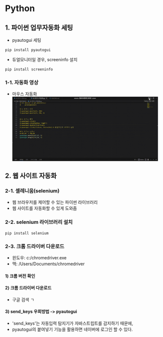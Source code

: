 # Python

## 1. 파이썬 업무자동화 세팅
- pyautogui 세팅
```
pip install pyautogui
```

- 듀얼모니터일 경우, screeninfo 설치
```
pip install screeninfo
```

### 1-1. 자동화 영상
- 마우스 자동화
![마우스 자동화](./image/마우스%20자동화.gif)

## 2. 웹 사이트 자동화

### 2-1. 셀레니움(selenium)
- 웹 브라우저를 제어할 수 있는 파이썬 라이브러리
- 웹 사이트를 자동화할 수 있게 도와줌

### 2-2. selenium 라이브러리 설치
```
pip install selenium
```

### 2-3. 크롬 드라이버 다운로드
- 윈도우: c:/chromedriver.exe
- 맥: /Users/Documents/chromedriver

#### 1) 크롬 버전 확인
#### 2) 크롬 드라이버 다운로드
- 구글 검색 ㄱ

#### 3) send_keys 우회방법 -> pyautogui
- 'send_keys'는 자동입력 탐지기가 자바스트립트를 감지하기 때문에,
- pyautogui의 붙여넣기 기능을 활용하면 네이버에 로그인 할 수 있다.